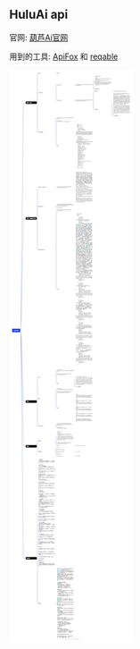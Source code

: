 ## HuluAi api

官网: [葫芦Ai官网](https://www.huluai.net/)

用到的工具: [ApiFox](https://apifox.com/) 和 [reqable](https://reqable.com/zh-CN/)

![](HuluAi.png)
